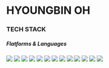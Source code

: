 # HYOUNGBIN OH

### TECH STACK

##### Flatforms & Languages
<img src="https://img.shields.io/badge/HTML5-E34F26?style=flat&logo=html5&logoColor=white"> <img src="https://img.shields.io/badge/CSS3-1572B6?style=flat&logo=css3&logoColor=white"> <img src="https://img.shields.io/badge/JavaScript-F7DF1E?style=flat&logo=javascript&logoColor=black"> <img src="https://img.shields.io/badge/jQuery-0769AD?style=flat&logo=jquery&logoColor=white"> <img src="https://img.shields.io/badge/React-61DAFB?style=flat&logo=react&logoColor=black"> <img src="https://img.shields.io/badge/Styled--Components-DB7093?style=flat&logo=styled-components&logoColor=black"> <img src="https://img.shields.io/badge/Three.js-000000?style=flat&logo=three.js&logoColor=white"> <img src="https://img.shields.io/badge/Python-3776AB?style=flat&logo=python&logoColor=white"> <img src="https://img.shields.io/badge/Flask-000000?style=flat&logo=flask&logoColor=white"> <img src="https://img.shields.io/badge/MongoDB-47A248?style=flat&logo=MongoDB&logoColor=white"> <img src="https://img.shields.io/badge/AWS-232F3E?style=flat&logo=amazon AWS&logoColor=white"> <img src="https://img.shields.io/badge/AWS S3-569A31?style=flat&logo=amazon s3&logoColor=white"> <img src="https://img.shields.io/badge/AWS EC2-FF9900?style=flat&logo=amazon EC2&logoColor=white"> 

<!--
**hyoungbinoh/hyoungbinoh** is a ✨ _special_ ✨ repository because its `README.md` (this file) appears on your GitHub profile.

Here are some ideas to get you started:

- 🔭 I’m currently working on ...
- 🌱 I’m currently learning ...
- 👯 I’m looking to collaborate on ...
- 🤔 I’m looking for help with ...
- 💬 Ask me about ...
- 📫 How to reach me: ...
- 😄 Pronouns: ...
- ⚡ Fun fact: ...
-->
